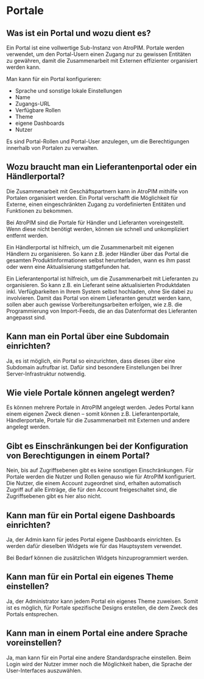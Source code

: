 # Portale



## Was ist ein Portal und wozu dient es?

Ein Portal ist eine vollwertige Sub-Instanz von AtroPIM. Portale werden verwendet, um den Portal-Usern einen Zugang nur zu gewissen Entitäten zu gewähren, damit die Zusammenarbeit mit Externen effizienter organisiert werden kann.

Man kann für ein Portal konfigurieren:

- Sprache und sonstige lokale Einstellungen
- Name
- Zugangs-URL
- Verfügbare Rollen
- Theme
- eigene Dashboards
- Nutzer

Es sind Portal-Rollen und Portal-User anzulegen, um die Berechtigungen innerhalb von Portalen zu verwalten.



## Wozu braucht man ein Lieferantenportal oder ein Händlerportal?

Die Zusammenarbeit mit Geschäftspartnern kann in AtroPIM mithilfe von Portalen organisiert werden. Ein Portal verschafft die Möglichkeit für Externe, einen eingeschränkten Zugang zu vordefinierten Entitäten und Funktionen zu bekommen.

Bei AtroPIM sind die Portale für Händler und Lieferanten voreingestellt. Wenn diese nicht benötigt werden, können sie schnell und unkompliziert entfernt werden.

Ein Händlerportal ist hilfreich, um die Zusammenarbeit mit eigenen Händlern zu organisieren. So kann z.B. jeder Händler über das Portal die gesamten Produktinformationen selbst herunterladen, wann es ihm passt oder wenn eine Aktualisierung stattgefunden hat.

Ein Lieferantenportal ist hilfreich, um die Zusammenarbeit mit Lieferanten zu organisieren. So kann z.B. ein Lieferant seine aktualisierten Produktdaten inkl. Verfügbarkeiten in Ihrem System selbst hochladen, ohne Sie dabei zu involvieren. Damit das Portal von einem Lieferanten genutzt werden kann, sollen aber auch gewisse Vorbereitungsarbeiten erfolgen, wie z.B. die Programmierung von Import-Feeds, die an das Datenformat des Lieferanten angepasst sind.

  

## Kann man ein Portal über eine Subdomain einrichten?

Ja, es ist möglich, ein Portal so einzurichten, dass dieses über eine Subdomain aufrufbar ist. Dafür sind besondere Einstellungen bei Ihrer Server-Infrastruktur notwendig.



## Wie viele Portale können angelegt werden?

Es können mehrere Portale in AtroPIM angelegt werden. Jedes Portal kann einem eigenen Zweck dienen – somit können z.B. Lieferantenportale, Händlerportale, Portale für die Zusammenarbeit mit Externen und andere angelegt werden.



## Gibt es Einschränkungen bei der Konfiguration von Berechtigungen in einem Portal?

Nein, bis auf Zugriffsebenen gibt es keine sonstigen Einschränkungen. Für Portale werden die Nutzer und Rollen genauso wie für AtroPIM konfiguriert. Die Nutzer, die einem Account zugeordnet sind, erhalten automatisch Zugriff auf alle Einträge, die für den Account freigeschaltet sind, die Zugriffsebenen gibt es hier also nicht.



## Kann man für ein Portal eigene Dashboards einrichten?

Ja, der Admin kann für jedes Portal eigene Dashboards einrichten. Es werden dafür dieselben Widgets wie für das Hauptsystem verwendet.

Bei Bedarf können die zusätzlichen Widgets hinzuprogrammiert werden.



## Kann man für ein Portal ein eigenes Theme einstellen?

Ja, der Administrator kann jedem Portal ein eigenes Theme zuweisen. Somit ist es möglich, für Portale spezifische Designs erstellen, die dem Zweck des Portals entsprechen.
  

## Kann man in einem Portal eine andere Sprache voreinstellen?

Ja, man kann für ein Portal eine andere Standardsprache einstellen. Beim Login wird der Nutzer immer noch die Möglichkeit haben, die Sprache der User-Interfaces auszuwählen.
